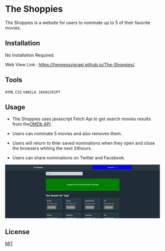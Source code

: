 # The Shoppies
The Shoppies is a website for users to nominate up to 5 of their favorite movies.


## Installation

No Installation Required.

Web View Link : https://hennessyisrael.github.io/The-Shoppies/.

## Tools

`
HTML
`
`
CSS
`
`
VANILA JAVASCRIPT
`
## Usage
- The Shoppies uses javascript Fetch Api to get search movies results from the[OMDb API](https://www.omdbapi.com/).

- Users can nominate 5 movies and also removes them.

- Users will return to thier saved nominations when they open and close the browsers whiting the next 24hours.

- Users can share noiminations on Twitter and Facebook.

<img width="1280" alt="The Shoppies Preview " src="https://github.com/hennessyisrael/The-Shoppies/blob/e7a41b4394563d72baa40076fb9c52e7cb038378/images/The_shoppies_app.png">


## License
[MIT](https://choosealicense.com/licenses/mit/)
